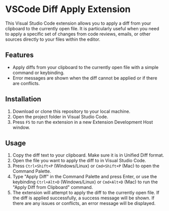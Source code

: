 # VSCode Diff Apply Extension

This Visual Studio Code extension allows you to apply a diff from your clipboard to the currently open file. It is particularly useful when you need to apply a specific set of changes from code reviews, emails, or other sources directly to your files within the editor.

## Features

- Apply diffs from your clipboard to the currently open file with a simple command or keybinding.
- Error messages are shown when the diff cannot be applied or if there are conflicts.

## Installation

1. Download or clone this repository to your local machine.
2. Open the project folder in Visual Studio Code.
3. Press `F5` to run the extension in a new Extension Development Host window.

## Usage

1. Copy the diff text to your clipboard. Make sure it is in Unified Diff format.
2. Open the file you want to apply the diff to in Visual Studio Code.
3. Press `Ctrl+Shift+P` (Windows/Linux) or `Cmd+Shift+P` (Mac) to open the Command Palette.
4. Type "Apply Diff" in the Command Palette and press Enter, or use the keybinding `Ctrl+Alt+D` (Windows/Linux) or `Cmd+Alt+D` (Mac) to run the "Apply Diff from Clipboard" command.
5. The extension will attempt to apply the diff to the currently open file. If the diff is applied successfully, a success message will be shown. If there are any issues or conflicts, an error message will be displayed.

